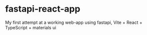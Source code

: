 # fastapi-react-app
My first attempt at a working web-app using fastapi, Vite + React + TypeScript + materials ui

